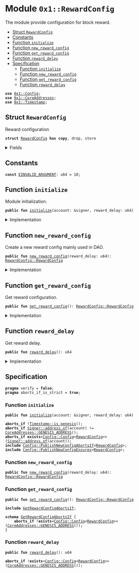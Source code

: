 
<a name="0x1_RewardConfig"></a>

# Module `0x1::RewardConfig`

The module provide configuration for block reward.


-  [Struct `RewardConfig`](#0x1_RewardConfig_RewardConfig)
-  [Constants](#@Constants_0)
-  [Function `initialize`](#0x1_RewardConfig_initialize)
-  [Function `new_reward_config`](#0x1_RewardConfig_new_reward_config)
-  [Function `get_reward_config`](#0x1_RewardConfig_get_reward_config)
-  [Function `reward_delay`](#0x1_RewardConfig_reward_delay)
-  [Specification](#@Specification_1)
    -  [Function `initialize`](#@Specification_1_initialize)
    -  [Function `new_reward_config`](#@Specification_1_new_reward_config)
    -  [Function `get_reward_config`](#@Specification_1_get_reward_config)
    -  [Function `reward_delay`](#@Specification_1_reward_delay)


<pre><code><b>use</b> <a href="Config.md#0x1_Config">0x1::Config</a>;
<b>use</b> <a href="CoreAddresses.md#0x1_CoreAddresses">0x1::CoreAddresses</a>;
<b>use</b> <a href="Timestamp.md#0x1_Timestamp">0x1::Timestamp</a>;
</code></pre>



<a name="0x1_RewardConfig_RewardConfig"></a>

## Struct `RewardConfig`

Reward configuration


<pre><code><b>struct</b> <a href="RewardConfig.md#0x1_RewardConfig">RewardConfig</a> <b>has</b> <b>copy</b>, drop, store
</code></pre>



<details>
<summary>Fields</summary>


<dl>
<dt>
<code>reward_delay: u64</code>
</dt>
<dd>
 how many blocks delay reward distribution.
</dd>
</dl>


</details>

<a name="@Constants_0"></a>

## Constants


<a name="0x1_RewardConfig_EINVALID_ARGUMENT"></a>



<pre><code><b>const</b> <a href="RewardConfig.md#0x1_RewardConfig_EINVALID_ARGUMENT">EINVALID_ARGUMENT</a>: u64 = 18;
</code></pre>



<a name="0x1_RewardConfig_initialize"></a>

## Function `initialize`

Module initialization.


<pre><code><b>public</b> <b>fun</b> <a href="RewardConfig.md#0x1_RewardConfig_initialize">initialize</a>(account: &signer, reward_delay: u64)
</code></pre>



<details>
<summary>Implementation</summary>


<pre><code><b>public</b> <b>fun</b> <a href="RewardConfig.md#0x1_RewardConfig_initialize">initialize</a>(account: &signer, reward_delay: u64) {
    <a href="Timestamp.md#0x1_Timestamp_assert_genesis">Timestamp::assert_genesis</a>();
    <a href="CoreAddresses.md#0x1_CoreAddresses_assert_genesis_address">CoreAddresses::assert_genesis_address</a>(account);

    <a href="Config.md#0x1_Config_publish_new_config">Config::publish_new_config</a>&lt;<a href="RewardConfig.md#0x1_RewardConfig_RewardConfig">Self::RewardConfig</a>&gt;(
        account,
        <a href="RewardConfig.md#0x1_RewardConfig_new_reward_config">new_reward_config</a>(reward_delay)
    );
}
</code></pre>



</details>

<a name="0x1_RewardConfig_new_reward_config"></a>

## Function `new_reward_config`

Create a new reward config mainly used in DAO.


<pre><code><b>public</b> <b>fun</b> <a href="RewardConfig.md#0x1_RewardConfig_new_reward_config">new_reward_config</a>(reward_delay: u64): <a href="RewardConfig.md#0x1_RewardConfig_RewardConfig">RewardConfig::RewardConfig</a>
</code></pre>



<details>
<summary>Implementation</summary>


<pre><code><b>public</b> <b>fun</b> <a href="RewardConfig.md#0x1_RewardConfig_new_reward_config">new_reward_config</a>(reward_delay: u64) : <a href="RewardConfig.md#0x1_RewardConfig">RewardConfig</a> {
    <a href="RewardConfig.md#0x1_RewardConfig">RewardConfig</a> {reward_delay: reward_delay}
}
</code></pre>



</details>

<a name="0x1_RewardConfig_get_reward_config"></a>

## Function `get_reward_config`

Get reward configuration.


<pre><code><b>public</b> <b>fun</b> <a href="RewardConfig.md#0x1_RewardConfig_get_reward_config">get_reward_config</a>(): <a href="RewardConfig.md#0x1_RewardConfig_RewardConfig">RewardConfig::RewardConfig</a>
</code></pre>



<details>
<summary>Implementation</summary>


<pre><code><b>public</b> <b>fun</b> <a href="RewardConfig.md#0x1_RewardConfig_get_reward_config">get_reward_config</a>(): <a href="RewardConfig.md#0x1_RewardConfig">RewardConfig</a> {
    <a href="Config.md#0x1_Config_get_by_address">Config::get_by_address</a>&lt;<a href="RewardConfig.md#0x1_RewardConfig">RewardConfig</a>&gt;(<a href="CoreAddresses.md#0x1_CoreAddresses_GENESIS_ADDRESS">CoreAddresses::GENESIS_ADDRESS</a>())
}
</code></pre>



</details>

<a name="0x1_RewardConfig_reward_delay"></a>

## Function `reward_delay`

Get reward delay.


<pre><code><b>public</b> <b>fun</b> <a href="RewardConfig.md#0x1_RewardConfig_reward_delay">reward_delay</a>(): u64
</code></pre>



<details>
<summary>Implementation</summary>


<pre><code><b>public</b> <b>fun</b> <a href="RewardConfig.md#0x1_RewardConfig_reward_delay">reward_delay</a>() :u64 {
    <b>let</b> reward_config = <a href="RewardConfig.md#0x1_RewardConfig_get_reward_config">get_reward_config</a>();
    reward_config.reward_delay
}
</code></pre>



</details>

<a name="@Specification_1"></a>

## Specification



<pre><code><b>pragma</b> verify = <b>false</b>;
<b>pragma</b> aborts_if_is_strict = <b>true</b>;
</code></pre>



<a name="@Specification_1_initialize"></a>

### Function `initialize`


<pre><code><b>public</b> <b>fun</b> <a href="RewardConfig.md#0x1_RewardConfig_initialize">initialize</a>(account: &signer, reward_delay: u64)
</code></pre>




<pre><code><b>aborts_if</b> !<a href="Timestamp.md#0x1_Timestamp_is_genesis">Timestamp::is_genesis</a>();
<b>aborts_if</b> <a href="Signer.md#0x1_Signer_address_of">Signer::address_of</a>(account) != <a href="CoreAddresses.md#0x1_CoreAddresses_GENESIS_ADDRESS">CoreAddresses::GENESIS_ADDRESS</a>();
<b>aborts_if</b> <b>exists</b>&lt;<a href="Config.md#0x1_Config_Config">Config::Config</a>&lt;<a href="RewardConfig.md#0x1_RewardConfig">RewardConfig</a>&gt;&gt;(<a href="Signer.md#0x1_Signer_address_of">Signer::address_of</a>(account));
<b>include</b> <a href="Config.md#0x1_Config_PublishNewConfigAbortsIf">Config::PublishNewConfigAbortsIf</a>&lt;<a href="RewardConfig.md#0x1_RewardConfig">RewardConfig</a>&gt;;
<b>include</b> <a href="Config.md#0x1_Config_PublishNewConfigEnsures">Config::PublishNewConfigEnsures</a>&lt;<a href="RewardConfig.md#0x1_RewardConfig">RewardConfig</a>&gt;;
</code></pre>



<a name="@Specification_1_new_reward_config"></a>

### Function `new_reward_config`


<pre><code><b>public</b> <b>fun</b> <a href="RewardConfig.md#0x1_RewardConfig_new_reward_config">new_reward_config</a>(reward_delay: u64): <a href="RewardConfig.md#0x1_RewardConfig_RewardConfig">RewardConfig::RewardConfig</a>
</code></pre>




<a name="@Specification_1_get_reward_config"></a>

### Function `get_reward_config`


<pre><code><b>public</b> <b>fun</b> <a href="RewardConfig.md#0x1_RewardConfig_get_reward_config">get_reward_config</a>(): <a href="RewardConfig.md#0x1_RewardConfig_RewardConfig">RewardConfig::RewardConfig</a>
</code></pre>




<pre><code><b>include</b> <a href="RewardConfig.md#0x1_RewardConfig_GetRewardConfigAbortsIf">GetRewardConfigAbortsIf</a>;
</code></pre>




<a name="0x1_RewardConfig_GetRewardConfigAbortsIf"></a>


<pre><code><b>schema</b> <a href="RewardConfig.md#0x1_RewardConfig_GetRewardConfigAbortsIf">GetRewardConfigAbortsIf</a> {
    <b>aborts_if</b> !<b>exists</b>&lt;<a href="Config.md#0x1_Config_Config">Config::Config</a>&lt;<a href="RewardConfig.md#0x1_RewardConfig">RewardConfig</a>&gt;&gt;(<a href="CoreAddresses.md#0x1_CoreAddresses_GENESIS_ADDRESS">CoreAddresses::GENESIS_ADDRESS</a>());
}
</code></pre>



<a name="@Specification_1_reward_delay"></a>

### Function `reward_delay`


<pre><code><b>public</b> <b>fun</b> <a href="RewardConfig.md#0x1_RewardConfig_reward_delay">reward_delay</a>(): u64
</code></pre>




<pre><code><b>aborts_if</b> !<b>exists</b>&lt;<a href="Config.md#0x1_Config_Config">Config::Config</a>&lt;<a href="RewardConfig.md#0x1_RewardConfig">RewardConfig</a>&gt;&gt;(<a href="CoreAddresses.md#0x1_CoreAddresses_GENESIS_ADDRESS">CoreAddresses::GENESIS_ADDRESS</a>());
</code></pre>
